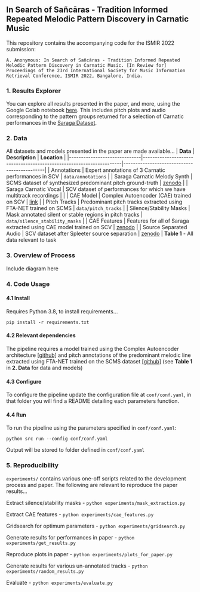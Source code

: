 
## In Search of Sañcāras - Tradition Informed Repeated Melodic Pattern Discovery in Carnatic Music

This repository contains the accompanying code for the ISMIR 2022 submission:

`A. Anonymous: In Search of Sañcāras - Tradition Informed Repeated Melodic Pattern Discovery in Carnatic Music. [In Review for] Proceedings of the 23rd International Society for Music Information Retrieval Conference, ISMIR 2022, Bangalore, India.`

### 1. Results Explorer
You can explore all results presented in the paper, and more, using the Google Colab notebook  [here](https://colab.research.google.com/drive/115wznvNTr0cdaKN3EBWuCJMz3n-A7P-J?usp=sharing). This includes pitch plots and audio corresponding to the pattern groups returned for a selection of Carnatic performances in the [Saraga Dataset](https://mtg.github.io/saraga/).

### 2. Data
All datasets and models presented in the paper are made available...
| **Data**                     | **Description**                                                     | **Location**                                |
|------------------------------|---------------------------------------------------------------------|---------------------------------------------|
| Annotations                  | Expert annotations of 3 Carnatic performances in SCV                | `data/annotations`                          |
| Saraga Carnatic Melody Synth | SCMS dataset of synthesized predominant pitch ground-truth          | [zenodo](https://zenodo.org/record/5553925) |
| Saraga Carnatic Vocal        | SCV dataset of performances for which we have multitrack recordings |                                             |
| CAE Model                    | Complex Autoencoder (CAE) trained on SCV                            | [link](url)                                 |
| Pitch Tracks                 | Predominant pitch tracks extracted using FTA-NET trained on SCMS    | `data/pitch_tracks`                         |
| Silence/Stability Masks      | Mask annotated silent or stable regions in pitch tracks             | `data/silence_stability_masks`              |
| CAE Features                 | Features for all of Saraga extracted using CAE model trained on SCV | [zenodo](url)                               |
| Source Separated Audio       | SCV dataset after Spleeter source separation                        | [zenodo](url)                               |
**Table 1** - All data relevant to task

### 3. Overview of Process

Include diagram here

### 4. Code Usage

#### 4.1 Install
Requires Python 3.8, to install requirements...

`pip install -r requirements.txt`

#### 4.2 Relevant dependencies
The pipeline requires a model trained using the Complex Autoencoder architecture [[github]](https://github.com/SonyCSLParis/cae-invar) and pitch annotations of the predominant melodic line extracted using FTA-NET trained on the SCMS dataset [[github]](https://github.com/TISMIR22-Carnatic/carnatic-pitch-patterns)  (see **Table 1** in **2. Data** for data and models)

#### 4.3 Configure

To configure the pipeline update the configuration file at `conf/conf.yaml`, in that folder you will find a README detailing each parameters function.

#### 4.4 Run

To run the pipeline using the parameters specified in `conf/conf.yaml`:

```
python src run --config conf/conf.yaml
```

Output will be stored to folder defined in `conf/conf.yaml`

### 5. Reproducibility

`experiments/` contains various one-off scripts related to the development process and paper. The following are relevant to reproduce the paper results...	

Extract silence/stability masks - `python experiments/mask_extraction.py`

Extract CAE features - `python experiments/cae_features.py`

Gridsearch for optimum parameters - `python experiments/gridsearch.py`

Generate results for performances in paper - `python experiments/get_results.py`

Reproduce plots in paper - `python experiments/plots_for_paper.py`

Generate results for various un-annotated tracks - `python experiments/random_results.py`

Evaluate - `python experiments/evaluate.py`



